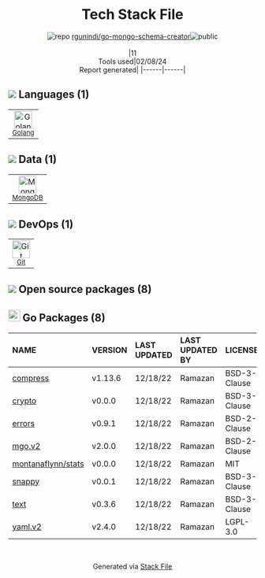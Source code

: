 <!--
&lt;--- Readme.md Snippet without images Start ---&gt;
## Tech Stack
rgunindi/go-mongo-schema-creator is built on the following main stack:

- [Golang](http://golang.org/) – Languages
- [MongoDB](http://www.mongodb.com/) – Databases

Full tech stack [here](/techstack.md)

&lt;--- Readme.md Snippet without images End ---&gt;

&lt;--- Readme.md Snippet with images Start ---&gt;
## Tech Stack
rgunindi/go-mongo-schema-creator is built on the following main stack:

- <img width='25' height='25' src='https://img.stackshare.io/service/1005/O6AczwfV_400x400.png' alt='Golang'/> [Golang](http://golang.org/) – Languages
- <img width='25' height='25' src='https://img.stackshare.io/service/1030/leaf-360x360.png' alt='MongoDB'/> [MongoDB](http://www.mongodb.com/) – Databases

Full tech stack [here](/techstack.md)

&lt;--- Readme.md Snippet with images End ---&gt;
-->
<div align="center">

# Tech Stack File
![](https://img.stackshare.io/repo.svg "repo") [rgunindi/go-mongo-schema-creator](https://github.com/rgunindi/go-mongo-schema-creator)![](https://img.stackshare.io/public_badge.svg "public")
<br/><br/>
|11<br/>Tools used|02/08/24 <br/>Report generated|
|------|------|
</div>

## <img src='https://img.stackshare.io/languages.svg'/> Languages (1)
<table><tr>
  <td align='center'>
  <img width='36' height='36' src='https://img.stackshare.io/service/1005/O6AczwfV_400x400.png' alt='Golang'>
  <br>
  <sub><a href="http://golang.org/">Golang</a></sub>
  <br>
  <sub></sub>
</td>

</tr>
</table>

## <img src='https://img.stackshare.io/databases.svg'/> Data (1)
<table><tr>
  <td align='center'>
  <img width='36' height='36' src='https://img.stackshare.io/service/1030/leaf-360x360.png' alt='MongoDB'>
  <br>
  <sub><a href="http://www.mongodb.com/">MongoDB</a></sub>
  <br>
  <sub></sub>
</td>

</tr>
</table>

## <img src='https://img.stackshare.io/devops.svg'/> DevOps (1)
<table><tr>
  <td align='center'>
  <img width='36' height='36' src='https://img.stackshare.io/service/1046/git.png' alt='Git'>
  <br>
  <sub><a href="http://git-scm.com/">Git</a></sub>
  <br>
  <sub></sub>
</td>

</tr>
</table>


## <img src='https://img.stackshare.io/group.svg' /> Open source packages (8)</h2>

## <img width='24' height='24' src='https://img.stackshare.io/service/21112/default_1346bbda8fe03e4dce5601323a3ca47a10c1ae36.png'/> Go Packages (8)

|NAME|VERSION|LAST UPDATED|LAST UPDATED BY|LICENSE|VULNERABILITIES|
|:------|:------|:------|:------|:------|:------|
|[compress](https://pkg.go.dev/github.com/klauspost/compress)|v1.13.6|12/18/22|Ramazan |BSD-3-Clause|N/A|
|[crypto](https://pkg.go.dev/golang.org/x/crypto)|v0.0.0|12/18/22|Ramazan |BSD-3-Clause|[CVE-2020-9283](https://github.com/advisories/GHSA-ffhg-7mh4-33c4) (Moderate)|
|[errors](https://pkg.go.dev/github.com/pkg/errors)|v0.9.1|12/18/22|Ramazan |BSD-2-Clause|N/A|
|[mgo.v2](https://pkg.go.dev/gopkg.in/mgo.v2)|v2.0.0|12/18/22|Ramazan |BSD-2-Clause|N/A|
|[montanaflynn/stats](https://pkg.go.dev/github.com/montanaflynn/stats)|v0.0.0|12/18/22|Ramazan |MIT|N/A|
|[snappy](https://pkg.go.dev/github.com/golang/snappy)|v0.0.1|12/18/22|Ramazan |BSD-3-Clause|N/A|
|[text](https://pkg.go.dev/golang.org/x/text)|v0.3.6|12/18/22|Ramazan |BSD-3-Clause|N/A|
|[yaml.v2](https://pkg.go.dev/gopkg.in/yaml.v2)|v2.4.0|12/18/22|Ramazan |LGPL-3.0|N/A|

<br/>
<div align='center'>

Generated via [Stack File](https://github.com/marketplace/stack-file)
